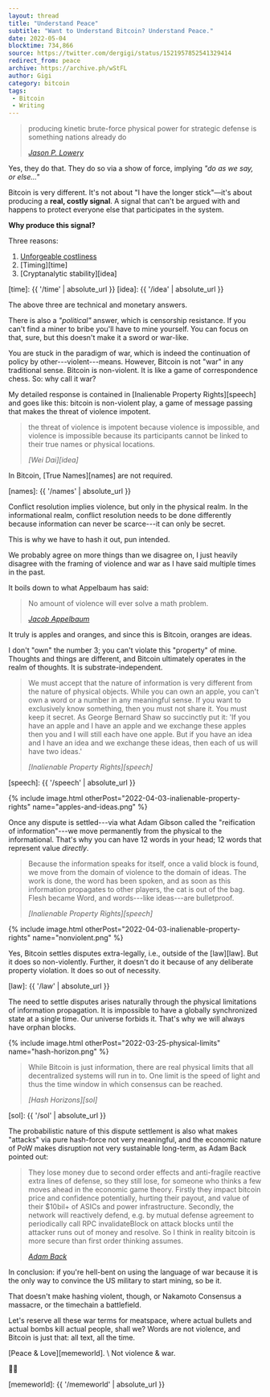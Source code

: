 ```yaml
---
layout: thread
title: "Understand Peace"
subtitle: "Want to Understand Bitcoin? Understand Peace."
date: 2022-05-04
blocktime: 734,866
source: https://twitter.com/dergigi/status/1521957852541329414
redirect_from: peace
archive: https://archive.ph/wStFL
author: Gigi
category: bitcoin
tags:
 - Bitcoin
 - Writing
---
```


> producing kinetic brute-force physical power for strategic defense is
> something nations already do
> 
> <cite>[Jason P. Lowery](https://archive.ph/zwXfm)</cite>

Yes, they do that. They do so via a show of force, implying 
*"do as we say, or else..."*

Bitcoin is very different. It\'s not about "I have the longer stick"—it's about
producing a **real, costly signal**. A signal that can't be argued with and
happens to protect everyone else that participates in the system.

**Why produce this signal?**

Three reasons:

1. [Unforgeable costliness][szabo]
2. [Timing][time]
3. [Cryptanalytic stability][idea]

[szabo]: https://archive.ph/BlYYi
[time]: {{ '/time' | absolute_url }}
[idea]: {{ '/idea' | absolute_url }}

The above three are technical and monetary answers.

There is also a *"political"* answer, which is censorship resistance. If
you can't find a miner to bribe you'll have to mine yourself. You can
focus on that, sure, but this doesn't make it a sword or war-like.

You are stuck in the paradigm of war, which is indeed the continuation
of policy by other---violent---means. However, Bitcoin is not "war" in
any traditional sense. Bitcoin is non-violent. It is like a game of
correspondence chess. So: why call it war?

My detailed response is contained in
[Inalienable Property Rights][speech] and goes
like this: bitcoin is non-violent play, a game of message passing that
makes the threat of violence impotent.

> the threat of violence is impotent because violence
> is impossible, and violence is impossible because its participants
> cannot be linked to their true names or physical locations.
>
> <cite>[Wei Dai][idea]</cite>

In Bitcoin, [True Names][names] are not required.

[names]: {{ '/names' | absolute_url }}

Conflict resolution implies violence, but only in the physical realm. In
the informational realm, conflict resolution needs to be done
differently because information can never be scarce---it can only be
secret.

This is why we have to hash it out, pun intended.

We probably agree on more things than we disagree on, I just heavily
disagree with the framing of violence and war as I have said multiple
times in the past.

It boils down to what Appelbaum has said: 

> No amount of violence will ever solve a math problem.
> 
> <cite>[Jacob Appelbaum][cypherpunks]</cite>

[cypherpunks]: https://bitcoin-resources.com/books/cypherpunks

It truly is apples and oranges, and since this is Bitcoin, oranges are
ideas.

I don\'t \"own\" the number 3; you can\'t violate this \"property\" of
mine. Thoughts and things are different, and Bitcoin ultimately operates
in the realm of thoughts. It is substrate-independent.

> We must accept that the nature of information is very different from the
> nature of physical objects. While you can own an apple, you can't own a word or
> a number in any meaningful sense. If you want to exclusively know something,
> then you must not share it. You must keep it secret. As George Bernard Shaw so
> succinctly put it: 'If you have an apple and I have an apple and we exchange
> these apples then you and I will still each have one apple. But if you have an
> idea and I have an idea and we exchange these ideas, then each of us will have
> two ideas.'
>
> <cite>[Inalienable Property Rights][speech]</cite>

[speech]: {{ '/speech' | absolute_url }}

{% include image.html otherPost="2022-04-03-inalienable-property-rights" name="apples-and-ideas.png" %}

Once any dispute is settled---via what Adam Gibson called the
\"reification of information\"---we move permanently from the physical
to the informational. That\'s why you can have 12 words in your head; 12
words that represent value *directly*.

> Because the information speaks for itself, once a valid block is found, we
> move from the domain of violence to the domain of ideas. The work is done, the
> word has been spoken, and as soon as this information propagates to other
> players, the cat is out of the bag. Flesh became Word, and words---like ideas---are
> bulletproof.
>
> <cite>[Inalienable Property Rights][speech]</cite>

{% include image.html otherPost="2022-04-03-inalienable-property-rights" name="nonviolent.png" %}

Yes, Bitcoin settles disputes extra-legally, i.e., outside of the [law][law].
But it does so non-violently. Further, it doesn\'t do it because of any
deliberate property violation. It does so out of necessity.

[law]: {{ '/law' | absolute_url }}

The need to settle disputes arises naturally through the physical
limitations of information propagation. It is impossible to have a
globally synchronized state at a single time. Our universe forbids it.
That\'s why we will always have orphan blocks.

{% include image.html otherPost="2022-03-25-physical-limits" name="hash-horizon.png" %}

> While Bitcoin is just information, there are real physical limits that all
> decentralized systems will run in to. One limit is the speed of light and thus
> the time window in which consensus can be reached.
>
> <cite>[Hash Horizons][sol]</cite>

[sol]: {{ '/sol' | absolute_url }}

The probabilistic nature of this dispute settlement is also what makes
\"attacks\" via pure hash-force not very meaningful, and the economic
nature of PoW makes disruption not very sustainable long-term, as
Adam Back pointed out:

> They lose money due to second order effects and anti-fragile reactive extra
> lines of defense, so they still lose, for someone who thinks a few moves ahead
> in the economic game theory. Firstly they impact bitcoin price and confidence
> potentially, hurting their payout, and value of their $10bil+ of ASICs and power
> infrastructure. Secondly, the network will reactively defend, e.g. by mutual
> defense agreement to periodically call RPC invalidateBlock on attack blocks
> until the attacker runs out of money and resolve. So I think in reality
> bitcoin is more secure than first order thinking assumes. 
>
> <cite>[Adam Back](https://nitter.net/adam3us/status/1505088264536997888#m)</cite>

In conclusion: if you\'re hell-bent on using the language of war because
it is the only way to convince the US military to start mining, so be
it.

That doesn\'t make hashing violent, though, or Nakamoto Consensus a
massacre, or the timechain a battlefield.

Let\'s reserve all these war terms for meatspace, where actual bullets
and actual bombs kill actual people, shall we? Words are not violence,
and Bitcoin is just that: all text, all the time.

[Peace & Love][memeworld]. \\
Not violence & war.

🙏🧡

[memeworld]: {{ '/memeworld' | absolute_url }}